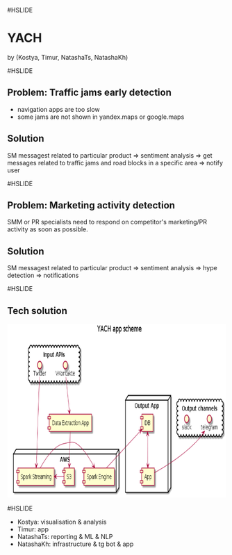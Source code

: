 #HSLIDE
# YACH
by (Kostya, Timur, NatashaTs, NatashaKh)

#HSLIDE
## Problem: Traffic jams early detection
- navigation apps are too slow
- some jams are not shown in yandex.maps or google.maps

## Solution
SM messagest related to particular product => sentiment analysis => get messages related to traffic jams and road blocks in a specific area => notify user

#HSLIDE
## Problem: Marketing activity detection
SMM or PR specialists need to respond on competitor's marketing/PR activity as soon as possible.

## Solution
SM messagest related to particular product => sentiment analysis => hype detection => notifications

#HSLIDE
## Tech solution
<img src="https://github.com/BigDataHSE2016/m03-nis-yach-team/blob/master/docs/img/tech-scheme-general-land.png?raw=true" height="400">

#HSLIDE
- Kostya: visualisation & analysis
- Timur: app
- NatashaTs: reporting & ML & NLP
- NatashaKh: infrastructure & tg bot & app
